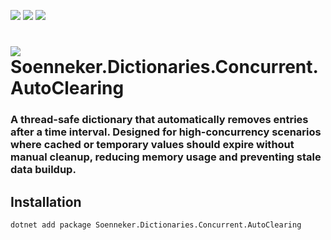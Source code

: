 ﻿[![](https://img.shields.io/nuget/v/soenneker.dictionaries.concurrent.autoclearing.svg?style=for-the-badge)](https://www.nuget.org/packages/soenneker.dictionaries.concurrent.autoclearing/)
[![](https://img.shields.io/github/actions/workflow/status/soenneker/soenneker.dictionaries.concurrent.autoclearing/publish-package.yml?style=for-the-badge)](https://github.com/soenneker/soenneker.dictionaries.concurrent.autoclearing/actions/workflows/publish-package.yml)
[![](https://img.shields.io/nuget/dt/soenneker.dictionaries.concurrent.autoclearing.svg?style=for-the-badge)](https://www.nuget.org/packages/soenneker.dictionaries.concurrent.autoclearing/)

# ![](https://user-images.githubusercontent.com/4441470/224455560-91ed3ee7-f510-4041-a8d2-3fc093025112.png) Soenneker.Dictionaries.Concurrent.AutoClearing
### A thread-safe dictionary that automatically removes entries after a time interval. Designed for high-concurrency scenarios where cached or temporary values should expire without manual cleanup, reducing memory usage and preventing stale data buildup.

## Installation

```
dotnet add package Soenneker.Dictionaries.Concurrent.AutoClearing
```

